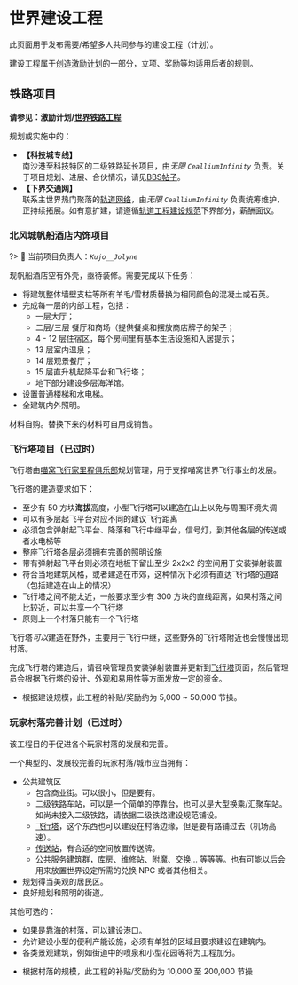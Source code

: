 # 世界建设工程

此页面用于发布需要/希望多人共同参与的建设工程（计划）。

建设工程属于[创造激励计划](nyaa/creation.md)的一部分，立项、奖励等均适用后者的规则。


## 铁路项目
**请参见：激励计划/[世界铁路工程](nyaa/creation.md#世界铁路工程)**

规划或实施中的：

- **【科技城专线】**  
南沙港至科技特区的二级铁路延长项目，由*无限 `CealliumInfinity`* 负责。关于项目规划、进展、合伙情况，请见[BBS帖子](https://bbs.nyaa.cat/d/1483/15 "好耶是新坑/ 主世界「科技城专线」工程规划、建设进度及合伙邀请")。
- **【下界交通网】**  
联系主世界热门聚落的[轨道网络](nyaa/projects/nether-traffic.md)，由*无限 `CealliumInfinity`* 负责统筹维护，正持续拓展。如有意扩建，请遵循[轨道工程建设规范](space/building/railway-construction-standard#二、下界交通网部分)下界部分，薪酬面议。


### 北风城帆船酒店内饰项目
?> :construction_worker: 当前项目负责人：*`Kujo__Jolyne`*

现帆船酒店空有外壳，亟待装修。需要完成以下任务：
- 将建筑整体墙壁支柱等所有羊毛/雪材质替换为相同颜色的混凝土或石英。
- 完成每一层的内部工程，包括：
  + 一层大厅；
  + 二层/三层 餐厅和商场（提供餐桌和摆放商店牌子的架子；
  + 4 - 12 层住宿区，每个房间里有基本生活设施和入居提示；
  + 13 层室内温泉；
  + 14 层观景餐厅；
  + 15 层直升机起降平台和飞行塔；
  + 地下部分建设多层海洋馆。
- 设置普通楼梯和水电梯。
- 全建筑内外照明。

材料自购。替换下来的材料可自用或销售。

### 飞行塔项目（已过时）

飞行塔由[喵窝飞行家里程俱乐部](space/nfmc)规划管理，用于支撑喵窝世界飞行事业的发展。

飞行塔的建造要求如下：

- 至少有 50 方块**海拔**高度，小型飞行塔可以建造在山上以免与周围环境失调
- 可以有多层起飞平台对应不同的建议飞行距离
- 必须包含弹射起飞平台、降落和飞行中继平台，信号灯，到其他各层的传送或者水电梯等
- 整座飞行塔各层必须拥有完善的照明设施
- 带有弹射起飞平台则必须在地板下留出至少 2x2x2 的空间用于安装弹射装置
- 符合当地建筑风格，或者建造在市郊，这种情况下必须有直达飞行塔的道路（包括建造在山上的情况）
- 飞行塔之间不能太近，一般要求至少有 300 方块的直线距离，如果村落之间比较近，可以共享一个飞行塔
- 原则上一个村落只能有一个飞行塔

飞行塔*可以*建造在野外，主要用于飞行中继，这些野外的飞行塔附近也会慢慢出现村落。

完成飞行塔的建造后，请召唤管理员安装弹射装置并更新到[飞行塔](nyaa/projects/airline.md)页面，然后管理员会根据飞行塔的设计、外观和易用性等方面发放一定的资金。

* 根据建设规模，此工程的补贴/奖励约为 5,000 ~ 50,000 节操。


### 玩家村落完善计划（已过时）

该工程目的于促进各个玩家村落的发展和完善。

一个典型的、发展较完善的玩家村落/城市应当拥有：

- 公共建筑区
  - 包含商业街。可以很小，但是要有。
  - 二级铁路车站，可以是一个简单的停靠台，也可以是大型换乘/汇聚车站。如尚未接入二级铁路，请依据二级铁路建设规范铺设。
  - [飞行塔](nyaa/projects/airline)，这个东西也可以建设在村落边缘，但是要有路铺过去（机场高速）。
  - [传送站](nyaa/projects/teleport-center)，有合适的空间放置传送牌。
  - 公共服务建筑群，库房、维修站、附魔、交换… 等等等。也有可能以后会用来放置世界设定所需的兑换 NPC 或者其他相关。
- 规划得当美观的居民区。
- 良好规划和照明的街道。

其他可选的：

- 如果是靠海的村落，可以建设港口。
- 允许建设小型的便利产能设施，必须有单独的区域且要求建设在建筑内。
- 各类景观建筑，例如街道中的喷泉和小型花园等将为工程加分。

* 根据村落的规模，此工程的补贴/奖励约为 10,000 至 200,000 节操
